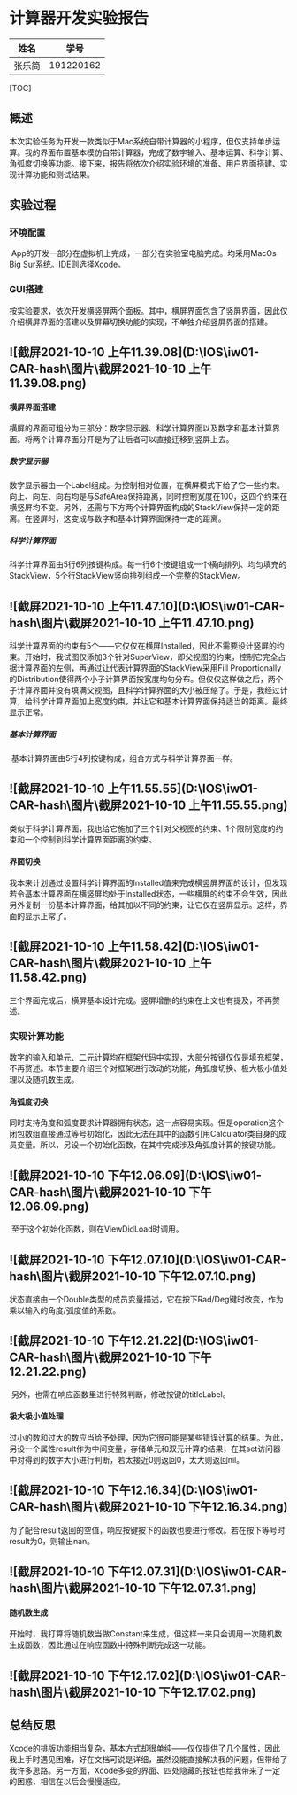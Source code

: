 # 计算器开发实验报告

| 姓名   | 学号      |
| ------ | --------- |
| 张乐简 | 191220162 |

[TOC]

## 概述

​		本次实验任务为开发一款类似于Mac系统自带计算器的小程序，但仅支持单步运算。我的界面布置基本模仿自带计算器，完成了数字输入、基本运算、科学计算、角弧度切换等功能。接下来，报告将依次介绍实验环境的准备、用户界面搭建、实现计算功能和测试结果。

## 实验过程

### 环境配置

​		App的开发一部分在虚拟机上完成，一部分在实验室电脑完成。均采用MacOs Big Sur系统。IDE则选择Xcode。

### GUI搭建

​		按实验要求，依次开发横竖屏两个面板。其中，横屏界面包含了竖屏界面，因此仅介绍横屏界面的搭建以及屏幕切换功能的实现，不单独介绍竖屏界面的搭建。

## 		![截屏2021-10-10 上午11.39.08](D:\IOS\iw01-CAR-hash\图片\截屏2021-10-10 上午11.39.08.png)

#### 横屏界面搭建

​		横屏的界面可粗分为三部分：数字显示器、科学计算界面以及数字和基本计算界面。将两个计算界面分开是为了让后者可以直接迁移到竖屏上去。

##### 数字显示器

​		数字显示器由一个Label组成。为控制相对位置，在横屏模式下给了它一些约束。向上、向左、向右均是与SafeArea保持距离，同时控制宽度在100，这四个约束在横竖屏均不变。另外，还需与下方两个计算界面构成的StackView保持一定的距离。在竖屏时，这变成与数字和基本计算界面保持一定的距离。

##### 科学计算界面

​		科学计算界面由5行6列按键构成。每一行6个按键组成一个横向排列、均匀填充的StackView，5个行StackView竖向排列组成一个完整的StackView。

## 		![截屏2021-10-10 上午11.47.10](D:\IOS\iw01-CAR-hash\图片\截屏2021-10-10 上午11.47.10.png)

​		科学计算界面的约束有5个——它仅仅在横屏Installed，因此不需要设计竖屏的约束。开始时，我试图仅添加3个针对SuperView，即父视图的约束，控制它完全占据计算界面的左侧，再通过让代表计算界面的StackView采用Fill Proportionally的Distribution使得两个小子计算界面按宽度均匀分布。但仅仅这样做之后，两个子计算界面并没有填满父视图，且科学计算界面的大小被压缩了。于是，我经过计算，给科学计算界面加上宽度约束，并让它和基本计算界面保持适当的距离。最终显示正常。

##### 基本计算界面

​		基本计算界面由5行4列按键构成，组合方式与科学计算界面一样。

## 		![截屏2021-10-10 上午11.55.55](D:\IOS\iw01-CAR-hash\图片\截屏2021-10-10 上午11.55.55.png)

​		类似于科学计算界面，我也给它施加了三个针对父视图的约束、1个限制宽度的约束和一个控制到科学计算界面距离的约束。

#### 界面切换

​		我本来计划通过设置科学计算界面的Installed值来完成横竖屏界面的设计，但发现若令基本计算界面在横竖屏均处于Installed状态，一些横屏的约束不会生效，因此另外复制一份基本计算界面，给其加以不同的约束，让它仅在竖屏显示。这样，界面的显示正常了。

## 		![截屏2021-10-10 上午11.58.42](D:\IOS\iw01-CAR-hash\图片\截屏2021-10-10 上午11.58.42.png)

三个界面完成后，横屏基本设计完成。竖屏增删的约束在上文也有提及，不再赘述。

### 实现计算功能

​		数字的输入和单元、二元计算均在框架代码中实现，大部分按键仅仅是填充框架，不再赘述。本节主要介绍三个对框架进行改动的功能，角弧度切换、极大极小值处理以及随机数生成。

#### 角弧度切换

​		同时支持角度和弧度要求计算器拥有状态，这一点容易实现。但是operation这个闭包数组直接通过等号初始化，因此无法在其中的函数引用Calculator类自身的成员变量。所以，另设一个初始化函数，在其中完成涉及角弧度计算的按键功能。

## 		![截屏2021-10-10 下午12.06.09](D:\IOS\iw01-CAR-hash\图片\截屏2021-10-10 下午12.06.09.png)

​		至于这个初始化函数，则在ViewDidLoad时调用。

## 		![截屏2021-10-10 下午12.07.10](D:\IOS\iw01-CAR-hash\图片\截屏2021-10-10 下午12.07.10.png)

​		状态直接由一个Double类型的成员变量描述，它在按下Rad/Deg键时改变，作为乘以输入的角度/弧度值的系数。

## 		![截屏2021-10-10 下午12.21.22](D:\IOS\iw01-CAR-hash\图片\截屏2021-10-10 下午12.21.22.png)

​		另外，也需在响应函数里进行特殊判断，修改按键的titleLabel。

#### 极大极小值处理

​		过小的数和过大的数应当给予处理，因为它很可能是某些错误计算的结果。为此，另设一个属性result作为中间变量，存储单元和双元计算的结果，在其set访问器中对得到的数字大小进行判断，若太接近0则返回0，太大则返回nil。

## 	![截屏2021-10-10 下午12.16.34](D:\IOS\iw01-CAR-hash\图片\截屏2021-10-10 下午12.16.34.png)

​		为了配合result返回的空值，响应按键按下的函数也要进行修改。若在按下等号时result为0，则输出nan。

## 	![截屏2021-10-10 下午12.07.31](D:\IOS\iw01-CAR-hash\图片\截屏2021-10-10 下午12.07.31.png)

#### 随机数生成

​		开始时，我打算将随机数当做Constant来生成，但这样一来只会调用一次随机数生成函数，因此通过在响应函数中特殊判断完成这一功能。

## 	![截屏2021-10-10 下午12.17.02](D:\IOS\iw01-CAR-hash\图片\截屏2021-10-10 下午12.17.02.png)

## 总结反思

​		Xcode的排版功能相当复杂，基本方式却很单纯——仅仅提供了几个属性，因此我上手时遇见困难，好在文档可说是详细，虽然没能直接解决我的问题，但带给了我许多思路。另一方面，Xcode多变的界面、四处隐藏的按钮也给我带来了一定的困惑，相信在以后会慢慢适应。